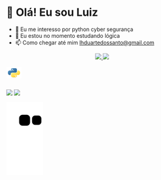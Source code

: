 # 👋 Olá! Eu sou Luiz
- 👀 Eu me interesso por python cyber segurança
- 🌱 Eu estou no momento estudando lógica
- 📫 Como chegar até mim lhduartedossanto@gmail.com

<div align="center">
  <a href="https://github.com/rafaballerini">
  <img height="180em" src="https://github-readme-stats.vercel.app/api?username=Cen-devv&show_icons=true&theme=aura&include_all_commits=true&count_private=false"/>
  <img height="180em" src="https://github-readme-stats.vercel.app/api/top-langs/?username=Cen-devv&layout=compact&langs_count=7&theme=aura"/>
</div>

<div style="display: inline_block"><br>
  <img align="center" alt="rafa-Python" height="30" width="40" src="https://raw.githubusercontent.com/devicons/devicon/master/icons/python/python-original.svg">
</div>
  
  ##
<div> 
  <a href="https://chat.whatsapp.com/GKMreFBdmLJ7v4GjIP8eyv" target="_blank"><img src="https://img.shields.io/badge/WhatsApp-25D366?style=for-the-badge&logo=whatsapp&logoColor=white"></a>
  <a href="https://discord.gg/vVVU4zypTy" target="_blank"><img src="https://img.shields.io/badge/Discord-7289DA?style=for-the-badge&logo=discord&logoColor=white" target="_blank"></a>
  
  ![Snake animation](https://github.com/rafaballerini/rafaballerini/blob/output/github-contribution-grid-snake.svg) 
</div>
